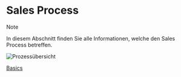 # Sales Process


> [!NOTE]
> In diesem Abschnitt finden Sie alle Informationen, welche den Sales Process betreffen.

![Prozessübersicht](./media/Prozessübersicht.png "Prozessübersicht")

 [Basics](../00_Basics/Basics.md#header11href)


